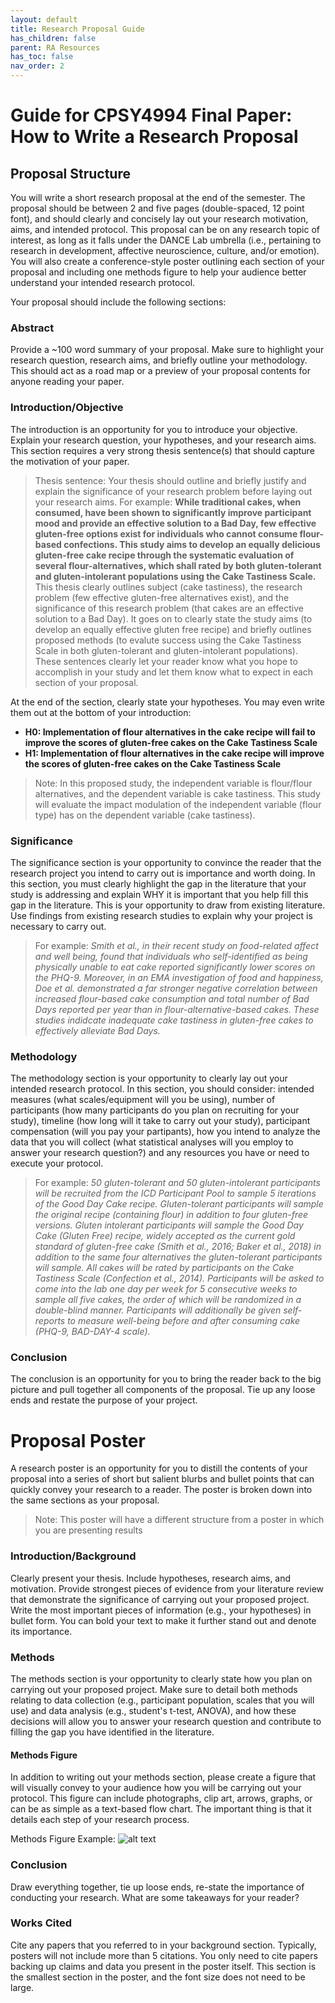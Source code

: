 ```yaml
---
layout: default
title: Research Proposal Guide
has_children: false
parent: RA Resources
has_toc: false
nav_order: 2
---
```


# Guide for CPSY4994 Final Paper: How to Write a Research Proposal

## Proposal Structure

You will write a short research proposal at the end of the semester. The proposal should be between 2 and five pages (double-spaced, 12 point font), and should clearly and concisely lay out your research motivation, aims, and intended protocol. This proposal can be on any research topic of interest, as long as it falls under the DANCE Lab umbrella (i.e., pertaining to research in development, affective neuroscience, culture, and/or emotion). You will also create a conference-style poster outlining each section of your proposal and including one methods figure to help your audience better understand your intended research protocol. 

Your proposal should include the following sections: 

### Abstract
Provide a ~100 word summary of your proposal. Make sure to highlight your research question, research aims, and briefly outline your methodology. This should act as a road map or a preview of your proposal contents for anyone reading your paper.

### Introduction/Objective
The introduction is an opportunity for you to introduce your objective. Explain your research question, your hypotheses, and your research aims. This section requires a very strong thesis sentence(s) that should capture the motivation of your paper. 

>Thesis sentence: Your thesis should outline and briefly justify and explain the significance of your research problem before laying out your research aims. 
>For example: **While traditional cakes, when consumed, have been shown to significantly improve participant mood and provide an effective solution to a Bad Day, few effective gluten-free options exist for individuals who cannot consume flour-based confections. This study aims to develop an equally delicious gluten-free cake recipe through the systematic evaluation of several flour-alternatives, which shall rated by both gluten-tolerant and gluten-intolerant populations using the Cake Tastiness Scale.**
>This thesis clearly outlines subject (cake tastiness), the research problem (few effective gluten-free alternatives exist), and the significance of this research problem (that cakes are an effective solution to a Bad Day). It goes on to clearly state the study aims (to develop an equally effective gluten free recipe) and briefly outlines proposed methods (to evalute success using the Cake Tastiness Scale in both gluten-tolerant and gluten-intolerant populations). These sentences clearly let your reader know what you hope to accomplish in your study and let them know what to expect in each section of your proposal. 

At the end of the section, clearly state your hypotheses. You may even write them out at the bottom of your introduction: 

- **H0: Implementation of flour alternatives in the cake recipe will fail to improve the scores of gluten-free cakes on the Cake Tastiness Scale**
- **H1: Implementation of flour alternatives in the cake recipe will improve the scores of gluten-free cakes on the Cake Tastiness Scale**

>Note: In this proposed study, the independent variable is flour/flour alternatives, and the dependent variable is cake tastiness. This study will evaluate the impact modulation of the independent variable (flour type) has on the dependent variable (cake tastiness).

### Significance
The significance section is your opportunity to convince the reader that the research project you intend to carry out is importance and worth doing. In this section, you must clearly highlight the gap in the literature that your study is addressing and explain WHY it is important that you help fill this gap in the literature. This is your opportunity to draw from existing literature. Use findings from existing research studies to explain why your project is necessary to carry out. 

>For example: *Smith et al., in their recent study on food-related affect and well being, found that individuals who self-identified as being physically unable to eat cake reported significantly lower scores on the PHQ-9. Moreover, in an EMA investigation of food and happiness, Doe et al. demonstrated a far stronger negative correlation between increased flour-based cake consumption and total number of Bad Days reported per year than in flour-alternative-based cakes. These studies indidcate inadequate cake tastiness in gluten-free cakes to effectively alleviate Bad Days.*

### Methodology
The methodology section is your opportunity to clearly lay out your intended research protocol. In this section, you should consider: intended measures (what scales/equipment will you be using), number of participants (how many participants do you plan on recruiting for your study), timeline (how long will it take to carry out your study), participant compensation (will you pay your partipants), how you intend to analyze the data that you will collect (what statistical analyses will you employ to answer your research question?) and any resources you have or need to execute your protocol. 

>For example: *50 gluten-tolerant and 50 gluten-intolerant participants will be recruited from the ICD Participant Pool to sample 5 iterations of the Good Day Cake recipe. Gluten-tolerant participants will sample the original recipe (containing flour) in addition to four gluten-free versions. Gluten intolerant participants will sample the Good Day Cake (Gluten Free) recipe, widely accepted as the current gold standard of gluten-free cake (Smith et al., 2016; Baker et al., 2018) in addition to the same four alternatives the gluten-tolerant participants will sample. All cakes will be rated by participants on the Cake Tastiness Scale (Confection et al., 2014). Participants will be asked to come into the lab one day per week for 5 consecutive weeks to sample all five cakes, the order of which will be randomized in a double-blind manner. Participants will additionally be given self-reports to measure well-being before and after consuming cake (PHQ-9, BAD-DAY-4 scale).*

### Conclusion
The conclusion is an opportunity for you to bring the reader back to the big picture and pull together all components of the proposal. Tie up any loose ends and restate the purpose of your project.

# Proposal Poster
A research poster is an opportunity for you to distill the contents of your proposal into a series of short but salient blurbs and bullet points that can quickly convey your research to a reader. The poster is broken down into the same sections as your proposal. 

>Note: This poster will have a different structure from a poster in which you are presenting results

### Introduction/Background
Clearly present your thesis. Include hypotheses, research aims, and motivation. Provide strongest pieces of evidence from your literature review that demonstrate the significance of carrying out your proposed project. Write the most important pieces of information (e.g., your hypotheses) in bullet form. You can bold your text to make it further stand out and denote its importance.

### Methods
The methods section is your opportunity to clearly state how you plan on carrying out your proposed project. Make sure to detail both methods relating to data collection (e.g., participant population, scales that you will use) and data analysis (e.g., student's t-test, ANOVA), and how these decisions will allow you to answer your research question and contribute to filling the gap you have identified in the literature.

#### Methods Figure
In addition to writing out your methods section, please create a figure that will visually convey to your audience how you will be carrying out your protocol. This figure can include photographs, clip art, arrows, graphs, or can be as simple as a text-based flow chart. The important thing is that it details each step of your research process.

Methods Figure Example:
![alt text](image.png)

### Conclusion
Draw everything together, tie up loose ends, re-state the importance of conducting your research. What are some takeaways for your reader?

### Works Cited
Cite any papers that you referred to in your background section. Typically, posters will not include more than 5 citations. You only need to cite papers backing up claims and data you present in the poster itself. This section is the smallest section in the poster, and the font size does not need to be large.




